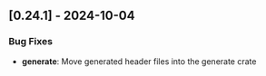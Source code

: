 ## [0.24.1] - 2024-10-04

### Bug Fixes

- **generate**: Move generated header files into the generate crate

